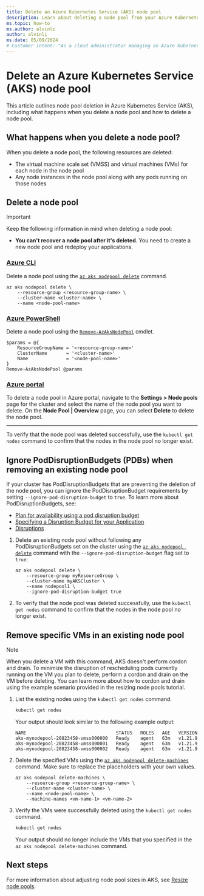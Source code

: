 ```yaml
---
title: Delete an Azure Kubernetes Service (AKS) node pool
description: Learn about deleting a node pool from your Azure Kubernetes Service (AKS) cluster.
ms.topic: how-to
ms.author: alvinli
author: alvinli
ms.date: 05/09/2024
# Customer intent: "As a cloud administrator managing an Azure Kubernetes Service cluster, I want to delete a node pool, so that I can optimize resource allocation and manage costs effectively."
---
```


# Delete an Azure Kubernetes Service (AKS) node pool

This article outlines node pool deletion in Azure Kubernetes Service (AKS), including what happens when you delete a node pool and how to delete a node pool.

## What happens when you delete a node pool?

When you delete a node pool, the following resources are deleted:

* The virtual machine scale set (VMSS) and virtual machines (VMs) for each node in the node pool
* Any node instances in the node pool along with any pods running on those nodes

## Delete a node pool

> [!IMPORTANT]
> Keep the following information in mind when deleting a node pool:
>
> * **You can't recover a node pool after it's deleted**. You need to create a new node pool and redeploy your applications.

### [Azure CLI](#tab/azure-cli)

Delete a node pool using the [`az aks nodepool delete`][az-aks-delete-nodepool] command.

```azurecli-interactive
az aks nodepool delete \
    --resource-group <resource-group-name> \
    --cluster-name <cluster-name> \
    --name <node-pool-name>
```

### [Azure PowerShell](#tab/azure-powershell)

Delete a node pool using the [`Remove-AzAksNodePool`][remove-azaksnodepool] cmdlet.

```azurepowershell-interactive
$params = @{
    ResourceGroupName = '<resource-group-name>'
    ClusterName       = '<cluster-name>'
    Name              = '<node-pool-name>'
}
Remove-AzAksNodePool @params
```

### [Azure portal](#tab/azure-portal)

To delete a node pool in Azure portal, navigate to the **Settings > Node pools** page for the cluster and select the name of the node pool you want to delete. On the **Node Pool | Overview** page, you can select **Delete** to delete the node pool.

---

To verify that the node pool was deleted successfully, use the `kubectl get nodes` command to confirm that the nodes in the node pool no longer exist.

## Ignore PodDisruptionBudgets (PDBs) when removing an existing node pool

If your cluster has PodDisruptionBudgets that are preventing the deletion of the node pool, you can ignore the PodDisruptionBudget requirements by setting `--ignore-pod-disruption-budget` to `true`. To learn more about PodDisruptionBudgets, see:

* [Plan for availability using a pod disruption budget][pod-disruption-budget]
* [Specifying a Disruption Budget for your Application][specify-disruption-budget]
* [Disruptions][disruptions]

1. Delete an existing node pool without following any PodDisruptionBudgets set on the cluster using the [`az aks nodepool delete`][az-aks-delete-nodepool] command with the `--ignore-pod-disruption-budget` flag set to `true`:

    ```azurecli-interactive
    az aks nodepool delete \
        --resource-group myResourceGroup \
        --cluster-name myAKSCluster \
        --name nodepool1 \
        --ignore-pod-disruption-budget true
    ```

1. To verify that the node pool was deleted successfully, use the `kubectl get nodes` command to confirm that the nodes in the node pool no longer exist.

## Remove specific VMs in an existing node pool

> [!NOTE]
> When you delete a VM with this command, AKS doesn't perform cordon and drain. To minimize the disruption of rescheduling pods currently running on the VM you plan to delete, perform a cordon and drain on the VM before deleting. You can learn more about how to cordon and drain using the example scenario provided in the resizing node pools tutorial.

1. List the existing nodes using the `kubectl get nodes` command.

    ```bash
    kubectl get nodes
    ```

    Your output should look similar to the following example output:

    ```output
    NAME                                 STATUS   ROLES   AGE   VERSION
    aks-mynodepool-20823458-vmss000000   Ready    agent   63m   v1.21.9
    aks-mynodepool-20823458-vmss000001   Ready    agent   63m   v1.21.9
    aks-mynodepool-20823458-vmss000002   Ready    agent   63m   v1.21.9
    ```

1. Delete the specified VMs using the [`az aks nodepool delete-machines`][az-aks-nodepool-delete-machines] command. Make sure to replace the placeholders with your own values.

    ```azurecli-interactive
    az aks nodepool delete-machines \
        --resource-group <resource-group-name> \
        --cluster-name <cluster-name> \
        --name <node-pool-name> \
        --machine-names <vm-name-1> <vm-name-2>
    ```

1. Verify the VMs were successfully deleted using the `kubectl get nodes` command.

    ```bash
    kubectl get nodes
    ```

    Your output should no longer include the VMs that you specified in the `az aks nodepool delete-machines` command.

## Next steps

For more information about adjusting node pool sizes in AKS, see [Resize node pools][resize-node-pool].

<!-- LINKS -->
[az-aks-delete-nodepool]: /cli/azure/aks#az_aks_nodepool_delete
[remove-azaksnodepool]: /powershell/module/az.aks/remove-azaksnodepool
[resize-node-pool]: ./resize-node-pool.md
[pod-disruption-budget]: operator-best-practices-scheduler.md#plan-for-availability-using-pod-disruption-budgets
[specify-disruption-budget]: https://kubernetes.io/docs/tasks/run-application/configure-pdb/
[disruptions]: https://kubernetes.io/docs/concepts/workloads/pods/disruptions/
[az-aks-nodepool-delete-machines]: /cli/azure/aks/nodepool#az_aks_nodepool_delete_machines
